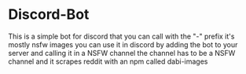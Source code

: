 # Discord-Bot
This is a simple bot for discord that you can call with the "-" prefix it's mostly nsfw images you can use it in discord by adding 
the bot to your server and calling it in a NSFW channel the channel has to be a NSFW channel and it scrapes reddit with an npm called dabi-images
